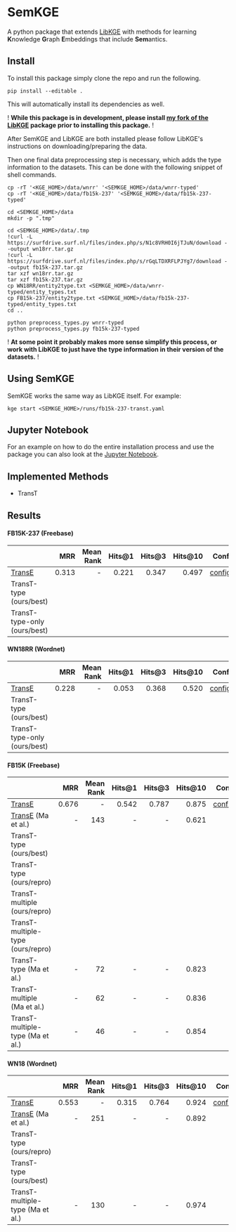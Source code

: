 # SemKGE

A python package that extends [LibKGE](https://github.com/uma-pi1/kge) with methods for learning **K**nowledge **G**raph **E**mbeddings that include **Sem**antics.

## Install
To install this package simply clone the repo and run the following.

	pip install --editable .
	
This will automatically install its dependencies as well.

! **While this package is in development, please install [my fork of the LibKGE](https://github.com/sfschouten/kge) package prior to installing this package.** !

After SemKGE and LibKGE are both installed please follow LibKGE's instructions on downloading/preparing the data. 

Then one final data preprocessing step is necessary, which adds the type information to the datasets. This can be done with the following snippet of shell commands.

    cp -rT '<KGE_HOME>/data/wnrr' '<SEMKGE_HOME>/data/wnrr-typed'
	cp -rT '<KGE_HOME>/data/fb15k-237' '<SEMKGE_HOME>/data/fb15k-237-typed'

	cd <SEMKGE_HOME>/data
    mkdir -p ".tmp"
    
	cd <SEMKGE_HOME>/data/.tmp
	!curl -L https://surfdrive.surf.nl/files/index.php/s/N1c8VRH0I6jTJuN/download --output wn18rr.tar.gz
	!curl -L https://surfdrive.surf.nl/files/index.php/s/rGqLTDXRFLPJYg7/download --output fb15k-237.tar.gz
	tar xzf wn18rr.tar.gz
	tar xzf fb15k-237.tar.gz
	cp WN18RR/entity2type.txt <SEMKGE_HOME>/data/wnrr-typed/entity_types.txt
	cp FB15k-237/entity2type.txt <SEMKGE_HOME>/data/fb15k-237-typed/entity_types.txt
	cd ..
	
	python preprocess_types.py wnrr-typed
	python preprocess_types.py fb15k-237-typed

! **At some point it probably makes more sense simplify this process, or work with LibKGE to just have the type information in their version of the datasets.** !

## Using SemKGE
SemKGE works the same way as LibKGE itself. For example: 

    kge start <SEMKGE_HOME>/runs/fb15k-237-transt.yaml

## Jupyter Notebook
For an example on how to do the entire installation process and use the package you can also look at the [Jupyter Notebook](https://github.com/sfschouten/thesis-including-semantics/blob/main/SemKGE.ipynb).



## Implemented Methods
- TransT

## Results
#### FB15K-237 (Freebase)

|                                                                                                       |   MRR | Mean Rank | Hits@1 | Hits@3 | Hits@10 |                                                                                      Config file |
|-------------------------------------------------------------------------------------------------------|------:|----------:|-------:|-------:|--------:|-------------------------------------------------------------------------------------------------:|
| [TransE](https://papers.nips.cc/paper/5071-translating-embeddings-for-modeling-multi-relational-data) | 0.313 |  -        |  0.221 |  0.347 |   0.497 |   [config.yaml](http://web.informatik.uni-mannheim.de/pi1/iclr2020-models/fb15k-237-transe.yaml) |
| TransT-type (ours/best)                                                                               |       |           |        |        |         |   [todo]() |
| TransT-type-only (ours/best)                                                                          |       |           |        |        |         |   [todo]() |

#### WN18RR (Wordnet)

|                                                                                                       |   MRR | Mean Rank | Hits@1 | Hits@3 | Hits@10 |                                                                                 Config file |
|-------------------------------------------------------------------------------------------------------|------:|----------:|-------:|-------:|--------:|--------------------------------------------------------------------------------------------:|
| [TransE](https://papers.nips.cc/paper/5071-translating-embeddings-for-modeling-multi-relational-data) | 0.228 |  -        | 0.053  |  0.368 |   0.520 |   [config.yaml](http://web.informatik.uni-mannheim.de/pi1/iclr2020-models/wnrr-transe.yaml) |
| TransT-type (ours/best)                                                                               |       |           |        |        |         |   [todo]() |
| TransT-type-only (ours/best)                                                                          |       |           |        |        |         |   [todo]() |

#### FB15K (Freebase)

|                                                                                                                   |   MRR | Mean Rank | Hits@1 | Hits@3 | Hits@10 |                                                                                Config file |
|-------------------------------------------------------------------------------------------------------------------|------:|----------:|-------:|-------:|--------:|-------------------------------------------------------------------------------------------:|
| [TransE](https://papers.nips.cc/paper/5071-translating-embeddings-for-modeling-multi-relational-data)             | 0.676 |  -        | 0.542  | 0.787  |   0.875 |   [config.yaml](http://web.informatik.uni-mannheim.de/pi1/libkge-models/fb15k-transe.yaml) |
| [TransE](https://papers.nips.cc/paper/5071-translating-embeddings-for-modeling-multi-relational-data) (Ma et al.) | -     |  143      | -      | -      |   0.621 |   -                                                                                        |
| TransT-type (ours/best)                                                                                           |       |           |        |        |         |   [todo]() |
| TransT-type (ours/repro)                                                                                   |       |           |        |        |         |   [todo]() |
| TransT-multiple (ours/repro)                                                                               |       |           |        |        |         |   [todo]() |
| TransT-multiple-type (ours/repro)                                                                          |       |           |        |        |         |   [todo]() |
| TransT-type (Ma et al.)                                                                                           | -     |  72       | -      | -      |   0.823 |   -                                                                                        |
| TransT-multiple (Ma et al.)                                                                                       | -     |  62       | -      | -      |   0.836 |   -                                                                                        |
| TransT-multiple-type (Ma et al.)                                                                                  | -     |  46       | -      | -      |   0.854 |   -                                                                                        |

#### WN18 (Wordnet)

|                                                                                                                   |   MRR | Mean Rank | Hits@1 | Hits@3 | Hits@10 |                                                                               Config file |
|-------------------------------------------------------------------------------------------------------------------|------:|----------:|-------:|-------:|--------:|------------------------------------------------------------------------------------------:|
| [TransE](https://papers.nips.cc/paper/5071-translating-embeddings-for-modeling-multi-relational-data)             | 0.553 |  -        | 0.315  | 0.764  |   0.924 |   [config.yaml](http://web.informatik.uni-mannheim.de/pi1/libkge-models/wn18-transe.yaml) |
| [TransE](https://papers.nips.cc/paper/5071-translating-embeddings-for-modeling-multi-relational-data) (Ma et al.) | -     |  251      | -      | -      |   0.892 |   -                                                                                       |
| TransT-type (ours/repro)                                                                                   |       |           |        |        |         |   [todo]() |
| TransT-type (ours/best)                                                                                           |       |           |        |        |         |   [todo]() |
| TransT-multiple-type (Ma et al.)                                                                                  | -     |  130      | -      | -      |   0.974 |   -                                                                                       |




